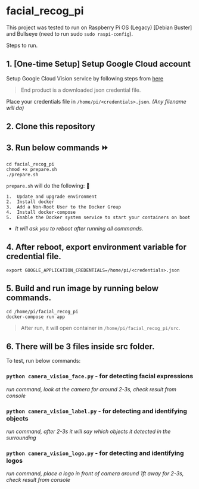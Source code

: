 # facial_recog_pi

This project was tested to run on Raspberry Pi OS (Legacy) [Debian Buster] and Bullseye (need to run sudo ```sudo raspi-config```).

Steps to run.

  ## 1. **[One-time Setup]** Setup Google Cloud account
  
  Setup Google Cloud Vision service by following steps from [here](https://github.com/myworkmcoblefias/facial_recog_pi/blob/main/GOOGLE%20CLOUD%20SETUP%20README.md)

  > End product is a downloaded json credential file.
      
   Place your credentials file in ```/home/pi/<credentials>.json```. *(Any filename will do)*
  
  ## 2.  Clone this repository
  
  ## 3.  Run below commands ⏩

  ```
  cd facial_recog_pi
  chmod +x prepare.sh
  ./prepare.sh
  ```
  
  ```prepare.sh``` will do the following: 🧰
  
    1.  Update and upgrade environment
    2.  Install docker
    3.  Add a Non-Root User to the Docker Group
    4.  Install docker-compose
    5.  Enable the Docker system service to start your containers on boot
   * *It will ask you to reboot after running all commands.*
  
  
  ## 4.  After reboot, export environment variable for credential file.
  
  ```export GOOGLE_APPLICATION_CREDENTIALS=/home/pi/<credentials>.json```
   
  ## 5.  Build and run image by running below commands.
  
  ```
  cd /home/pi/facial_recog_pi
  docker-compose run app
  ```
  
  > After run, it will open container in ```/home/pi/facial_recog_pi/src```.

  ## 6.  There will be 3 files inside src folder.
  
  To test, run below commands:
  ### ```python camera_vision_face.py``` - for detecting facial expressions
  *run command, look at the camera for around 2-3s, check result from console*
    
  ### ```python camera_vision_label.py``` - for detecting and identifying objects
  *run command, after 2-3s it will say which objects it detected in the surrounding*
  
  ### ```python camera_vision_logo.py``` - for detecting and identifying logos
  *run command, place a logo in front of camera around 1ft away for 2-3s, check result from console*

 
